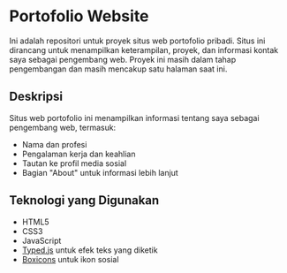 # Portofolio Website

Ini adalah repositori untuk proyek situs web portofolio pribadi. Situs ini dirancang untuk menampilkan keterampilan, proyek, dan informasi kontak saya sebagai pengembang web. Proyek ini masih dalam tahap pengembangan dan masih mencakup satu halaman saat ini.

## Deskripsi

Situs web portofolio ini menampilkan informasi tentang saya sebagai pengembang web, termasuk:

- Nama dan profesi
- Pengalaman kerja dan keahlian
- Tautan ke profil media sosial
- Bagian "About" untuk informasi lebih lanjut

## Teknologi yang Digunakan

- HTML5
- CSS3
- JavaScript
- [Typed.js](https://github.com/mattboldt/typed.js/) untuk efek teks yang diketik
- [Boxicons](https://boxicons.com/) untuk ikon sosial
